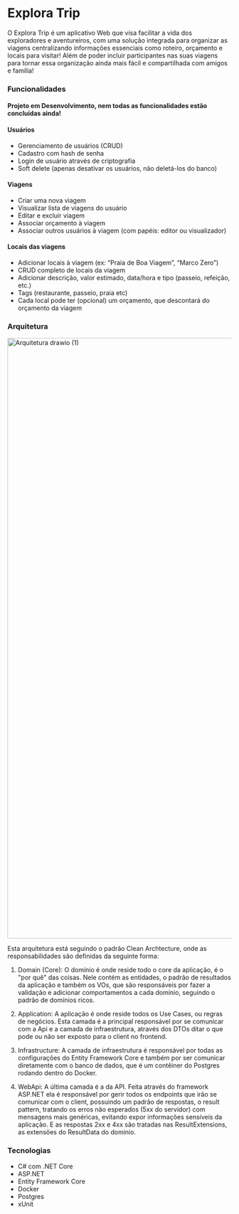 # Explora Trip
O Explora Trip é um aplicativo Web que visa facilitar a vida dos exploradores e aventureiros, com uma solução integrada para organizar as viagens centralizando informações essenciais como roteiro, orçamento e locais para visitar! Além de poder incluir participantes nas suas viagens para tornar essa organização ainda mais fácil e compartilhada com amigos e família!

### Funcionalidades
#### Projeto em Desenvolvimento, nem todas as funcionalidades estão concluídas ainda!

 #### Usuários
 - Gerenciamento de usuários (CRUD)
 - Cadastro com hash de senha
 - Login de usuário através de criptografia
 - Soft delete (apenas desativar os usuários, não deletá-los do banco)

#### Viagens
- Criar uma nova viagem
- Visualizar lista de viagens do usuário
- Editar e excluir viagem
- Associar orçamento à viagem
- Associar outros usuários à viagem (com papéis: editor ou visualizador)

#### Locais das viagens
- Adicionar locais à viagem (ex: “Praia de Boa Viagem”, “Marco Zero”)
- CRUD completo de locais da viagem
- Adicionar descrição, valor estimado, data/hora e tipo (passeio, refeição, etc.)
- Tags (restaurante, passeio, praia etc)
- Cada local pode ter (opcional) um orçamento, que descontará do orçamento da viagem

### Arquitetura

<img width="1901" height="1351" alt="Arquitetura drawio (1)" src="https://github.com/user-attachments/assets/5625af19-f42d-4dff-b6f3-1c13f71b3a01" />



Esta arquitetura está seguindo o padrão Clean Archtecture, onde as responsabilidades são definidas da seguinte forma:

1. Domain (Core):
O domínio é onde reside todo o core da aplicação, é o "por quê" das coisas. Nele contém as entidades, o padrão de resultados da aplicação e também os VOs, que são responsáveis por fazer a validação e adicionar comportamentos a cada domínio, seguindo o padrão de domínios ricos.

 2. Application:
 A aplicação é onde reside todos os Use Cases, ou regras de negócios. Esta camada é a principal responsável por se comunicar com a Api e a camada de infraestrutura, através dos DTOs ditar o que pode ou não ser exposto para o client no frontend. 

3. Infrastructure:
A camada de infraestrutura é responsável por todas as configurações do Entity Framework Core e também por ser comunicar diretamente com o banco de dados, que é um contêiner do Postgres rodando dentro do Docker.

4. WebApi:
A última camada é a da API. Feita através do framework ASP.NET ela é responsável por gerir todos os endpoints que irão se comunicar com o client, possuindo um padrão de respostas, o result pattern, tratando os erros não esperados (5xx do servidor) com mensagens mais genéricas, evitando expor informações sensíveis da aplicação. E as respostas 2xx e 4xx são tratadas nas ResultExtensions, as extensões do ResultData do domínio. 

### Tecnologias
- C# com .NET Core
- ASP.NET
- Entity Framework Core
- Docker
- Postgres
- xUnit
